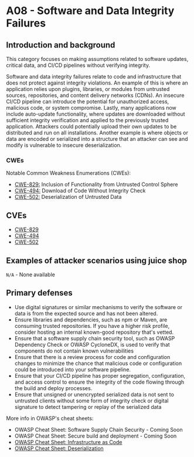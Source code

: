 # A08 - Software and Data Integrity Failures

## Introduction and background

This category focuses on making assumptions related to software updates,
critical data, and CI/CD pipelines without verifying integrity.

Software and data integrity failures relate to code and infrastructure that does not protect against integrity violations. An example of this is where an application relies upon plugins, libraries, or modules from untrusted sources, repositories, and content delivery networks (CDNs). An insecure CI/CD pipeline can introduce the potential for unauthorized access, malicious code, or system compromise. Lastly, many applications now include auto-update functionality, where updates are downloaded without sufficient integrity verification and applied to the previously trusted application. Attackers could potentially upload their own updates to be distributed and run on all installations. Another example is where objects or data are encoded or serialized into a structure that an attacker can see and modify is vulnerable to insecure deserialization.

### CWEs

Notable Common Weakness Enumerations (CWEs):

- [CWE-829:](https://cwe.mitre.org/data/definitions/829.html)
Inclusion of Functionality from Untrusted Control Sphere
- [CWE-494:](https://cwe.mitre.org/data/definitions/494.html)
Download of Code Without Integrity Check
- [CWE-502:](https://cwe.mitre.org/data/definitions/502.html)
Deserialization of Untrusted Data

## CVEs

- [CWE-829](https://www.opencve.io/cve?cwe=CWE-829)
- [CWE-494](https://www.opencve.io/cve?cwe=CWE-494)
- [CWE-502](https://www.opencve.io/cve?cwe=CWE-502)

## Examples of attacker scenarios using juice shop

`N/A` - None available

## Primary defenses

- Use digital signatures or similar mechanisms to verify the software or
data is from the expected source and has not been altered.
- Ensure libraries and dependencies, such as npm or Maven, are consuming
trusted repositories. If you have a higher risk profile, consider hosting an
internal known-good repository that's vetted.
- Ensure that a software supply chain security tool, such as OWASP Dependency
Check or OWASP CycloneDX, is used to verify that components do not contain
known vulnerabilities
- Ensure that there is a review process for code and configuration changes to
minimize the chance that malicious code or configuration could be introduced
into your software pipeline.
- Ensure that your CI/CD pipeline has proper segregation, configuration, and
access control to ensure the integrity of the code flowing through the build
and deploy processes.
- Ensure that unsigned or unencrypted serialized data is not sent to untrusted
clients without some form of integrity check or digital signature to detect
tampering or replay of the serialized data

More info in OWASP's cheat sheets:

- OWASP Cheat Sheet: Software Supply Chain Security - Coming Soon
- OWASP Cheat Sheet: Secure build and deployment - Coming Soon
- [OWASP Cheat Sheet: Infrastructure as Code](https://cheatsheetseries.owasp.org/cheatsheets/Infrastructure_as_Code_Security_Cheat_Sheet.html)
- [OWASP Cheat Sheet: Deserialization](https://www.owasp.org/index.php/Deserialization_Cheat_Sheet)

